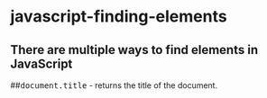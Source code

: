 # javascript-finding-elements

<h2>There are multiple ways to find elements in JavaScript</h2>

##<samp>document.title</samp> - returns the title of the document.
